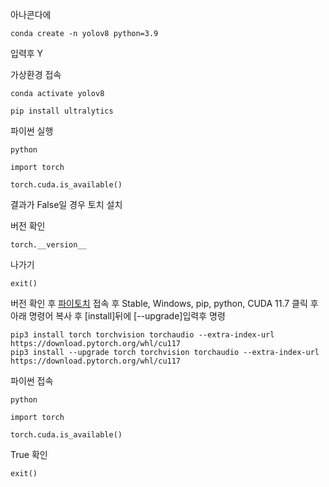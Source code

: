 아나콘다에
```
conda create -n yolov8 python=3.9
```
입력후 Y



가상환경 접속
```
conda activate yolov8
```

```
pip install ultralytics
```

파이썬 실행
```
python
```


```
import torch
```

```
torch.cuda.is_available()
```
결과가 False일 경우 토치 설치

버전 확인
```
torch.__version__
```

나가기
```
exit()
```

버전 확인 후
[파이토치](https://pytorch.kr/get-started/locally/) 접속 후
Stable, Windows, pip, python, CUDA 11.7 클릭 후 아래 명령어 복사 후 [install]뒤에 [--upgrade]입력후 명령

```
pip3 install torch torchvision torchaudio --extra-index-url https://download.pytorch.org/whl/cu117
pip3 install --upgrade torch torchvision torchaudio --extra-index-url https://download.pytorch.org/whl/cu117
```

파이썬 접속
```
python
```

```
import torch
```

```
torch.cuda.is_available()
```
True 확인

```
exit()
```








